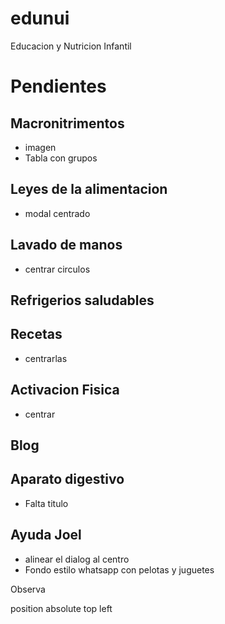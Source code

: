 edunui
======

Educacion y Nutricion Infantil

Pendientes
==========


Macronitrimentos
----------------
- imagen
- Tabla con grupos


Leyes de la alimentacion
------------------------
- modal centrado

Lavado de manos
----------------
- centrar circulos

Refrigerios saludables
---------------------

Recetas
-------
- centrarlas

Activacion Fisica
-----------------
- centrar

Blog
----

Aparato digestivo
-----------------
- Falta titulo

Ayuda Joel
----------
- alinear el dialog al centro
- Fondo estilo whatsapp con pelotas y juguetes

Observa

position absolute
top
left
